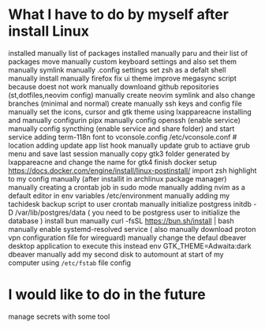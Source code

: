 # What I have to do by myself after install Linux

installed manually list of packages
installed manually paru and their list of packages
move manually custom keyboard settings and also set them manually
symlink manually .config settings
set zsh as a defalt shell manually
install manually firefox fix ui theme
improve megasync script because doest not work
manually downloand github repositories (st,dotfiles,neovim config)
manually create neovim symlink and also change branches (minimal and normal)
create manually ssh keys and config file
manually set the icons, cursor and gtk theme using lxappareacne
installing and manually configurin pipx
manually config openssh (enable service)
manually config syncthing (enable service and share folder) and start service
adding term-118n font to vconsole.config /etc/vconsole.conf # location
adding update app list hook
manually update grub to actiave grub menu and save last session
manually copy gtk3 folder generated by lxappareacne and change the name for gtk4
finish docker setup https://docs.docker.com/engine/install/linux-postinstall/
import zsh highlight to my config manually (after installit in archlinux package manager)
manually creating a crontab job in sudo mode
manually adding nvim as a default editor in env variables /etc/environment
manually adding my tachidesk backup script to user crontab
manually initialize postgress initdb -D /var/lib/postgres/data ( you need to be postgress user to initialize the database )
install bun manually curl -fsSL https://bun.sh/install | bash
manually enable systemd-resolved service ( also manually download proton vpn configuration file for wireguard)
manually change the defaul dbeaver desktop application to execute this instead env GTK_THEME=Adwaita:dark dbeaver
manually add my second disk to automount at start of my computer using `/etc/fstab` file config

# I would like to do in the future

manage secrets with some tool
